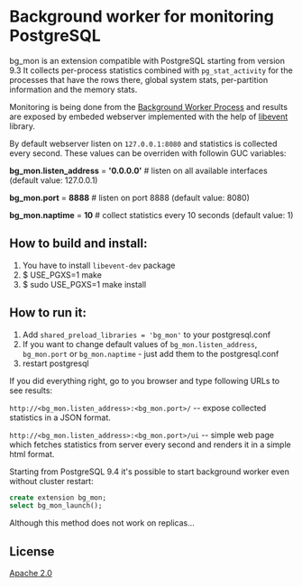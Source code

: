 Background worker for monitoring PostgreSQL
===========================================

bg_mon is an extension compatible with PostgreSQL starting from version 9.3
It collects per-process statistics combined with `pg_stat_activity` for the processes that have the rows there, global system stats, per-partition information and the memory stats.

Monitoring is being done from the [Background Worker Process](http://www.postgresql.org/docs/9.3/static/bgworker.html) and results are exposed by embeded webserver implemented with the help of [libevent](http://libevent.org/) library.

By default webserver listen on `127.0.0.1:8080` and statistics is collected every second.
These values can be overriden with followin GUC variables:

**bg_mon.listen_address** = **'0.0.0.0'** # listen on all available interfaces (default value: 127.0.0.1)

**bg_mon.port** = **8888** # listen on port 8888 (default value: 8080)

**bg_mon.naptime** = **10** # collect statistics every 10 seconds (default value: 1)

How to build and install:
-------------------------

1. You have to install `libevent-dev` package
2. $ USE_PGXS=1 make
3. $ sudo USE_PGXS=1 make install

How to run it:
--------------
1. Add `shared_preload_libraries = 'bg_mon'` to your postgresql.conf
2. If you want to change default values of `bg_mon.listen_address`, `bg_mon.port` or `bg_mon.naptime` - just add them to the postgresql.conf
3. restart postgresql

If you did everything right, go to you browser and type following URLs to see results:

`http://<bg_mon.listen_address>:<bg_mon.port>/` -- expose collected statistics in a JSON format.

`http://<bg_mon.listen_address>:<bg_mon.port>/ui` -- simple web page which fetches statistics from server every second and renders it in a simple html format.

Starting from PostgreSQL 9.4 it's possible to start background worker even without cluster restart:

```sql
create extension bg_mon;
select bg_mon_launch();
```
Although this method does not work on replicas...


License
-------
[Apache 2.0](http://www.apache.org/licenses/LICENSE-2.0)
